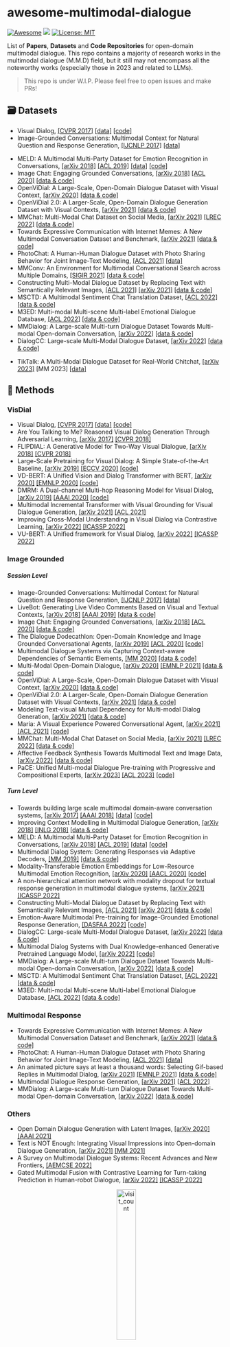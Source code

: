 # awesome-multimodal-dialogue
[![Awesome](https://awesome.re/badge.svg)](https://github.com/zjunlp/ModelEditingPapers) 
![](https://img.shields.io/github/last-commit/Aman-4-Real/awesome-multimodal-dialogue?color=green) 
[![License: MIT](https://img.shields.io/badge/License-MIT-green.svg)](https://opensource.org/licenses/MIT)


List of **Papers**, **Datasets** and **Code Repositories** for open-domain multimodal dialogue. This repo contains a majority of research works in the multimodal dialogue (M.M.D) field, but it still may not encompass all the noteworthy works (especially those in 2023 and related to LLMs). 

> This repo is under W.I.P. Please feel free to open issues and make PRs!


## 🗃 Datasets
- Visual Dialog, [[CVPR 2017]](https://arxiv.org/abs/1611.08669) [[data]](https://visualdialog.org/) [[code]](https://github.com/batra-mlp-lab/visdial)
- Image-Grounded Conversations: Multimodal Context for Natural Question and Response Generation, [[IJCNLP 2017]]((https://aclanthology.org/I17-1047.pdf)) [[data]](https://www.microsoft.com/en-us/download/details.aspx?id=55324&751be11f-ede8)
<!-- - Towards building large scale multimodal domain-aware conversation systems, [[arXiv 2017]](https://arxiv.org/pdf/1704.00200.pdf) [[AAAI 2018]](https://dl.acm.org/doi/pdf/10.5555/3504035.3504121) [[data]](https://amritasaha1812.github.io/MMD/download/) [[code]](https://github.com/amritasaha1812/MMD_Code) -->
- MELD: A Multimodal Multi-Party Dataset for Emotion Recognition in Conversations, [[arXiv 2018]](https://arxiv.org/pdf/1810.02508v4.pdf) [[ACL 2019]](https://aclanthology.org/P19-1050.pdf) [[data]](https://affective-meld.github.io/) [[code]](https://github.com/declare-lab/MELD/)
- Image Chat: Engaging Grounded Conversations, [[arXiv 2018]](https://arxiv.org/pdf/1811.00945.pdf) [[ACL 2020]](https://aclanthology.org/2020.acl-main.219.pdf) [[data & code]](https://parl.ai/projects/image_chat/)
- OpenViDial: A Large-Scale, Open-Domain Dialogue Dataset with Visual Context, [[arXiv 2020]](https://arxiv.org/pdf/2012.15015.pdf) [[data & code]](https://github.com/ShannonAI/OpenViDial)
- OpenViDial 2.0: A Larger-Scale, Open-Domain Dialogue Generation Dataset with Visual Contexts, [[arXiv 2021]](https://arxiv.org/pdf/2109.12761.pdf) [[data & code]](https://github.com/ShannonAI/OpenViDial)
- MMChat: Multi-Modal Chat Dataset on Social Media, [[arXiv 2021]](https://arxiv.org/pdf/2108.07154.pdf) [[LREC 2022]](https://aclanthology.org/2022.lrec-1.621.pdf) [[data & code]](https://github.com/silverriver/MMChat)
- Towards Expressive Communication with Internet Memes: A New Multimodal Conversation Dataset and Benchmark, [[arXiv 2021]](https://arxiv.org/pdf/2109.01839.pdf) [[data & code]](https://github.com/lizekang/DSTC10-MOD)
- PhotoChat: A Human-Human Dialogue Dataset with Photo Sharing Behavior for Joint Image-Text Modeling, [[ACL 2021]](https://aclanthology.org/2021.acl-long.479.pdf) [[data]](https://github.com/google-research/google-research/tree/master/multimodalchat/)
- MMConv: An Environment for Multimodal Conversational Search across Multiple Domains, [[SIGIR 2021]](https://dl.acm.org/doi/pdf/10.1145/3404835.3462970) [[data & code]](https://github.com/liziliao/MMConv)
- Constructing Multi-Modal Dialogue Dataset by Replacing Text with Semantically Relevant Images, [[ACL 2021]](https://aclanthology.org/2021.acl-short.113/) [[arXiv 2021]](https://arxiv.org/abs/2107.08685) [[data & code]](https://github.com/shh1574/multi-modal-dialogue-dataset)
- MSCTD: A Multimodal Sentiment Chat Translation Dataset, [[ACL 2022]](https://aclanthology.org/2022.acl-long.186.pdf) [[data & code]](https://github.com/XL2248/MSCTD)
- M3ED: Multi-modal Multi-scene Multi-label Emotional Dialogue Database, [[ACL 2022]](https://aclanthology.org/2022.acl-long.391.pdf) [[data & code]](https://github.com/aim3-ruc/rucm3ed)
- MMDialog: A Large-scale Multi-turn Dialogue Dataset Towards Multi-modal Open-domain Conversation, [[arXiv 2022]](https://arxiv.org/pdf/2211.05719v1.pdf) [[data & code]](https://github.com/victorsungo/MMDialog)
- DialogCC: Large-scale Multi-Modal Dialogue Dataset, [[arXiv 2022]](https://arxiv.org/pdf/2212.04119.pdf) [[data & code]](https://github.com/passing2961/DialogCC)
<!-- - LiveChat: A Large-Scale Personalized Dialogue Dataset Automatically Constructed from Live Streaming, [[ACL 2023]](https://aclanthology.org/2023.acl-long.858.pdf) [[arXiv 2023]](https://arxiv.org/pdf/2306.08401.pdf) [[data & code]](https://github.com/gaojingsheng/LiveChat) -->
- TikTalk: A Multi-Modal Dialogue Dataset for Real-World Chitchat, [[arXiv 2023]](https://arxiv.org/pdf/2301.05880.pdf) [MM 2023] [[data]](https://github.com/RUC-AIMind/TikTalk)



## 🏹 Methods
### VisDial
- Visual Dialog, [[CVPR 2017]](https://arxiv.org/abs/1611.08669) [[data]](https://visualdialog.org/) [[code]](https://github.com/batra-mlp-lab/visdial)
- Are You Talking to Me? Reasoned Visual Dialog Generation Through Adversarial Learning, [[arXiv 2017]](https://arxiv.org/pdf/1711.07613.pdf) [[CVPR 2018]](https://openaccess.thecvf.com/content_cvpr_2018/papers/Wu_Are_You_Talking_CVPR_2018_paper.pdf)
- FLIPDIAL: A Generative Model for Two-Way Visual Dialogue, [[arXiv 2018]](https://arxiv.org/pdf/1802.03803.pdf) [[CVPR 2018]](https://openaccess.thecvf.com/content_cvpr_2018/papers/Massiceti_FlipDial_A_Generative_CVPR_2018_paper.pdf)
- Large-Scale Pretraining for Visual Dialog: A Simple State-of-the-Art Baseline, [[arXiv 2019]](https://arxiv.org/pdf/1912.02379.pdf) [[ECCV 2020]](https://www.ecva.net/papers/eccv_2020/papers_ECCV/papers/123630324.pdf) [[code]](https://github.com/vmurahari3/visdial-bert/)
- VD-BERT: A Unified Vision and Dialog Transformer with BERT, [[arXiv 2020]](https://arxiv.org/pdf/2004.13278.pdf) [[EMNLP 2020]](https://aclanthology.org/2020.emnlp-main.269.pdf) [[code]](https://github.com/salesforce/VD-BERT)
- DMRM: A Dual-channel Multi-hop Reasoning Model for Visual Dialog, [[arXiv 2019]](https://arxiv.org/pdf/1912.08360.pdf) [[AAAI 2020]](https://cdn.aaai.org/ojs/6248/6248-13-9473-1-10-20200516.pdf) [[code]](https://github.com/phellonchen/DMRM)
- Multimodal Incremental Transformer with Visual Grounding for Visual Dialogue Generation, [[arXiv 2021]](https://arxiv.org/pdf/2109.08478.pdf) [[ACL 2021]](https://aclanthology.org/2021.findings-acl.38.pdf)
- Improving Cross-Modal Understanding in Visual Dialog via Contrastive Learning, [[arXiv 2022]](https://arxiv.org/pdf/2204.07302.pdf) [[ICASSP 2022]](https://ieeexplore.ieee.org/stamp/stamp.jsp?tp=&arnumber=9747769)
- VU-BERT: A Unified framework for Visual Dialog, [[arXiv 2022]](https://arxiv.org/pdf/2202.10787.pdf) [[ICASSP 2022]](https://ieeexplore.ieee.org/stamp/stamp.jsp?tp=&arnumber=9746098)



### Image Grounded

##### Session Level
- Image-Grounded Conversations: Multimodal Context for Natural Question and Response Generation, [[IJCNLP 2017]]((https://aclanthology.org/I17-1047.pdf)) [[data]](https://www.microsoft.com/en-us/download/details.aspx?id=55324&751be11f-ede8)
- LiveBot: Generating Live Video Comments Based on Visual and Textual Contexts, [[arXiv 2018]](https://arxiv.org/pdf/1809.04938.pdf) [[AAAI 2019]](https://cdn.aaai.org/ojs/4656/4656-13-7695-1-10-20190707.pdf) [[data & code]](https://github.com/lancopku/livebot)
- Image Chat: Engaging Grounded Conversations, [[arXiv 2018]](https://arxiv.org/pdf/1811.00945.pdf) [[ACL 2020]](https://aclanthology.org/2020.acl-main.219.pdf) [[data & code]](https://parl.ai/projects/image_chat/)
- The Dialogue Dodecathlon: Open-Domain Knowledge and Image Grounded Conversational Agents, [[arXiv 2019]](https://arxiv.org/pdf/1911.03768.pdf) [[ACL 2020]](https://aclanthology.org/2020.acl-main.222.pdf) [[code]](https://parl.ai/projects/dodecadialogue/)
- Multimodal Dialogue Systems via Capturing Context-aware Dependencies of Semantic Elements, [[MM 2020]](https://dl.acm.org/doi/pdf/10.1145/3394171.3413679) [[data & code]](https://github.com/githwd2016/MATE)
- Multi-Modal Open-Domain Dialogue, [[arXiv 2020]](https://arxiv.org/pdf/2010.01082.pdf) [[EMNLP 2021]](https://aclanthology.org/2021.emnlp-main.398.pdf) [[data & code]](https://github.com/facebookresearch/ParlAI/blob/main/parlai/zoo/multimodal_blenderbot/README.md)
- OpenViDial: A Large-Scale, Open-Domain Dialogue Dataset with Visual Context, [[arXiv 2020]]((https://arxiv.org/pdf/2012.15015.pdf)) [[data & code]](https://github.com/ShannonAI/OpenViDial)
- OpenViDial 2.0: A Larger-Scale, Open-Domain Dialogue Generation Dataset with Visual Contexts, [[arXiv 2021]](https://arxiv.org/pdf/2109.12761.pdf) [[data & code]](https://github.com/ShannonAI/OpenViDial)
- Modeling Text-visual Mutual Dependency for Multi-modal Dialog Generation, [[arXiv 2021]](https://arxiv.org/pdf/2105.14445.pdf) [[data & code]](https://github.com/ShannonAI/OpenViDial)
- Maria: A Visual Experience Powered Conversational Agent, [[arXiv 2021]](https://arxiv.org/pdf/2105.13073.pdf) [[ACL 2021]](https://aclanthology.org/2021.acl-long.435.pdf) [[code]](https://github.com/jokieleung/Maria)
- MMChat: Multi-Modal Chat Dataset on Social Media, [[arXiv 2021]](https://arxiv.org/pdf/2108.07154.pdf) [[LREC 2022]](https://aclanthology.org/2022.lrec-1.621.pdf) [[data & code]](https://github.com/silverriver/MMChat)
- Affective Feedback Synthesis Towards Multimodal Text and Image Data, [[arXiv 2022]](https://arxiv.org/pdf/2203.12692.pdf) [[data & code]](https://github.com/MIntelligence-Group/MMFeed)
- PaCE: Unified Multi-modal Dialogue Pre-training with Progressive and Compositional Experts, [[arXiv 2023]](https://arxiv.org/pdf/2305.14839.pdf) [[ACL 2023]](https://aclanthology.org/2023.acl-long.749.pdf) [[code]](https://github.com/AlibabaResearch/DAMO-ConvAI/tree/main/pace)

##### Turn Level
- Towards building large scale multimodal domain-aware conversation systems, [[arXiv 2017]](https://arxiv.org/pdf/1704.00200.pdf) [[AAAI 2018]](https://dl.acm.org/doi/pdf/10.5555/3504035.3504121) [[data]](https://amritasaha1812.github.io/MMD/download/) [[code]](https://github.com/amritasaha1812/MMD_Code)
- Improving Context Modelling in Multimodal Dialogue Generation, [[arXiv 2018]](https://arxiv.org/pdf/1810.11955.pdf) [[INLG 2018]](https://aclanthology.org/W18-6514.pdf) [[data & code]](https://github.com/shubhamagarwal92/mmd)
- MELD: A Multimodal Multi-Party Dataset for Emotion Recognition in Conversations, [[arXiv 2018]](https://arxiv.org/pdf/1810.02508v4.pdf) [[ACL 2019]](https://aclanthology.org/P19-1050.pdf) [[data]](https://affective-meld.github.io/) [[code]](https://github.com/declare-lab/MELD/)
- Multimodal Dialog System: Generating Responses via Adaptive Decoders, [[MM 2019]](https://dl.acm.org/doi/pdf/10.1145/3343031.3350923) [[data & code]](https://acmmultimedia.wixsite.com/magic)
- Modality-Transferable Emotion Embeddings for Low-Resource Multimodal Emotion Recognition, [[arXiv 2020]](https://arxiv.org/pdf/2009.09629.pdf) [[AACL 2020]](https://aclanthology.org/2020.aacl-main.30.pdf) [[code]](https://github.com/wenliangdai/Modality-Transferable-MER)
- A non-hierarchical attention network with modality dropout for textual response generation in multimodal dialogue systems, [[arXiv 2021]](https://arxiv.org/pdf/2110.09702.pdf) [[ICASSP 2022]](https://ieeexplore.ieee.org/stamp/stamp.jsp?tp=&arnumber=9746613)
- Constructing Multi-Modal Dialogue Dataset by Replacing Text with Semantically Relevant Images, [[ACL 2021]](https://aclanthology.org/2021.acl-short.113/) [[arXiv 2021]](https://arxiv.org/pdf/2107.08685.pdf) [[data & code]](https://github.com/shh1574/multi-modal-dialogue-dataset)
- Emotion-Aware Multimodal Pre-training for Image-Grounded Emotional Response Generation, [[DASFAA 2022]](https://link.springer.com/chapter/10.1007/978-3-031-00129-1_1) [[code]](https://github.com/araloak/MM-Pre-train)
- DialogCC: Large-scale Multi-Modal Dialogue Dataset, [[arXiv 2022]](https://arxiv.org/pdf/2212.04119.pdf) [[data & code]](https://github.com/passing2961/DialogCC)
- Multimodal Dialog Systems with Dual Knowledge-enhanced Generative Pretrained Language Model, [[arXiv 2022]](https://arxiv.org/pdf/2207.07934.pdf) [[code]](https://multimodaldialog.wixsite.com/website)
- MMDialog: A Large-scale Multi-turn Dialogue Dataset Towards Multi-modal Open-domain Conversation, [[arXiv 2022]](https://arxiv.org/pdf/2211.05719v1.pdf) [[data & code]](https://github.com/victorsungo/MMDialog)
- MSCTD: A Multimodal Sentiment Chat Translation Dataset, [[ACL 2022]](https://aclanthology.org/2022.acl-long.186.pdf) [[data & code]](https://github.com/XL2248/MSCTD)
- M3ED: Multi-modal Multi-scene Multi-label Emotional Dialogue Database, [[ACL 2022]](https://aclanthology.org/2022.acl-long.391.pdf) [[data & code]](https://github.com/aim3-ruc/rucm3ed)



### Multimodal Response
- Towards Expressive Communication with Internet Memes: A New Multimodal Conversation Dataset and Benchmark, [[arXiv 2021]](https://arxiv.org/pdf/2109.01839.pdf) [[data & code]](https://github.com/lizekang/DSTC10-MOD)
- PhotoChat: A Human-Human Dialogue Dataset with Photo Sharing Behavior for Joint Image-Text Modeling, [[ACL 2021]](https://aclanthology.org/2021.acl-long.479.pdf) [[data]](https://github.com/google-research/google-research/tree/master/multimodalchat/)
- An animated picture says at least a thousand words: Selecting Gif-based Replies in Multimodal Dialog, [[arXiv 2021]](https://arxiv.org/pdf/2109.12212.pdf) [[EMNLP 2021]](https://aclanthology.org/2021.findings-emnlp.276.pdf) [[data & code]](https://github.com/xingyaoww/gif-reply)
- Multimodal Dialogue Response Generation, [[arXiv 2021]](https://arxiv.org/pdf/2110.08515.pdf) [[ACL 2022]](https://aclanthology.org/2022.acl-long.204.pdf)
- MMDialog: A Large-scale Multi-turn Dialogue Dataset Towards Multi-modal Open-domain Conversation, [[arXiv 2022]](https://arxiv.org/pdf/2211.05719v1.pdf) [[data & code]](https://github.com/victorsungo/MMDialog)



### Others
- Open Domain Dialogue Generation with Latent Images, [[arXiv 2020]](https://arxiv.org/pdf/2004.01981v1.pdf) [[AAAI 2021]](https://cdn.aaai.org/ojs/17675/17675-13-21169-1-2-20210518.pdf)
- Text is NOT Enough: Integrating Visual Impressions into Open-domain Dialogue Generation, [[arXiv 2021]](https://arxiv.org/pdf/2109.05778.pdf) [[MM 2021]](https://dl.acm.org/doi/pdf/10.1145/3474085.3475568)
- A Survey on Multimodal Dialogue Systems: Recent Advances and New Frontiers, [[AEMCSE 2022]](https://ieeexplore.ieee.org/stamp/stamp.jsp?tp=&arnumber=9948337)
- Gated Multimodal Fusion with Contrastive Learning for Turn-taking Prediction in Human-robot Dialogue, [[arXiv 2022]](https://arxiv.org/pdf/2204.10172.pdf) [[ICASSP 2022]](https://ieeexplore.ieee.org/stamp/stamp.jsp?tp=&arnumber=9747056)



<img src="http://profile-counter.glitch.me/awesome-multimodal-dialogue/count.svg" alt="visit_count" style="width: 30%; text-align: center; margin-left: 40%">

